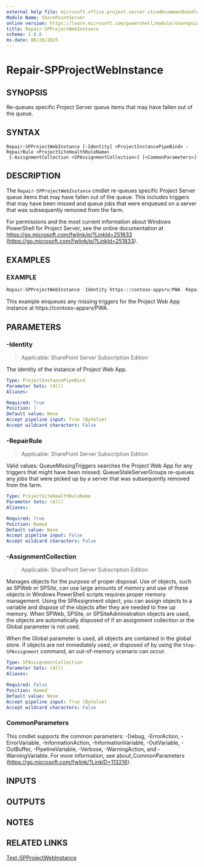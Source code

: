 ```yaml
---
external help file: microsoft.office.project.server.stsadmcommandhandler.dll-help.xml
Module Name: SharePointServer
online version: https://learn.microsoft.com/powershell/module/sharepoint-server/repair-spprojectwebinstance
title: Repair-SPProjectWebInstance
schema: 2.0.0
ms.date: 08/28/2025
---
```


# Repair-SPProjectWebInstance

## SYNOPSIS
Re-queues specific Project Server queue items that may have fallen out of the queue.

## SYNTAX

```
Repair-SPProjectWebInstance [-Identity] <ProjectInstancePipeBind> -RepairRule <ProjectSiteHealthRuleName>
 [-AssignmentCollection <SPAssignmentCollection>] [<CommonParameters>]
```

## DESCRIPTION
The `Repair-SPProjectWebInstance` cmdlet re-queues specific Project Server queue items that may have fallen out of the queue.
This includes triggers that may have been missed and queue jobs that were enqueued on a server that was subsequently removed from the farm.

For permissions and the most current information about Windows PowerShell for Project Server, see the online documentation at https://go.microsoft.com/fwlink/p/?LinkId=251833 (https://go.microsoft.com/fwlink/p/?LinkId=251833).

## EXAMPLES

### EXAMPLE
```powershell
Repair-SPProjectWebInstance -Identity https://contoso-appsrv/PWA -RepairRule QueueMissingTriggers
```

This example enqueues any missing triggers for the Project Web App instance at https://contoso-appsrv/PWA.

## PARAMETERS

### -Identity

> Applicable: SharePoint Server Subscription Edition

The identity of the instance of Project Web App.

```yaml
Type: ProjectInstancePipeBind
Parameter Sets: (All)
Aliases:

Required: True
Position: 1
Default value: None
Accept pipeline input: True (ByValue)
Accept wildcard characters: False
```

### -RepairRule

> Applicable: SharePoint Server Subscription Edition

Valid values: QueueMissingTriggers searches the Project Web App for any triggers that might have been missed; QueueStaleServerGroups re-queues any jobs that were picked up by a server that was subsequently removed from the farm.

```yaml
Type: ProjectSiteHealthRuleName
Parameter Sets: (All)
Aliases:

Required: True
Position: Named
Default value: None
Accept pipeline input: False
Accept wildcard characters: False
```

### -AssignmentCollection

> Applicable: SharePoint Server Subscription Edition

Manages objects for the purpose of proper disposal.
Use of objects, such as SPWeb or SPSite, can use large amounts of memory and use of these objects in Windows PowerShell scripts requires proper memory management.
Using the SPAssignment object, you can assign objects to a variable and dispose of the objects after they are needed to free up memory.
When SPWeb, SPSite, or SPSiteAdministration objects are used, the objects are automatically disposed of if an assignment collection or the Global parameter is not used.

When the Global parameter is used, all objects are contained in the global store.
If objects are not immediately used, or disposed of by using the `Stop-SPAssignment` command, an out-of-memory scenario can occur.

```yaml
Type: SPAssignmentCollection
Parameter Sets: (All)
Aliases:

Required: False
Position: Named
Default value: None
Accept pipeline input: True (ByValue)
Accept wildcard characters: False
```

### CommonParameters
This cmdlet supports the common parameters: -Debug, -ErrorAction, -ErrorVariable, -InformationAction, -InformationVariable, -OutVariable, -OutBuffer, -PipelineVariable, -Verbose, -WarningAction, and -WarningVariable. For more information, see about_CommonParameters (https://go.microsoft.com/fwlink/?LinkID=113216).

## INPUTS

## OUTPUTS

## NOTES

## RELATED LINKS

[Test-SPProjectWebInstance](Test-SPProjectWebInstance.md)
